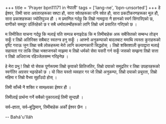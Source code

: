 +++
title = 'Prayer bpn11171 in नेपाली'
tags = ['lang-ne', 'bpn-unsorted']
+++
हे ईश्वर, तिमी सारा अवतारहरूका स्रष्टा हौ, सारा स्रोतहरूका पनि स्रोत हौ, सारा प्रकटीकरणहरूका मूल हौ, सारा प्रकाशहरूका ज्योतिपुञ्ज हौ । म प्रमाणित गर्दछु कि तिम्रो नामद्वारा नै ज्ञानको स्वर्ग सिंगारिएको छ, वाणीको समदु्र उर्लिरहेको छ र सबै धर्मावलम्बीहरूको लागि तिम्रो धर्म प्रसारित गरिएको छ । 

म तिमीसित याचना गर्दछु कि मलाई यति सम्पन्न बनाइदेऊ कि म तिमीबाहेक अरू सबैसितको सम्बन्ध तोड्न सकूँ र तिम्रो अतिरिक्त सबैबाट स्वतन्त्र हनु सकूँ । आफ्नो अनुकम्पाको बादलबाट ममाथि त्यस्ता कुराहरूको वृष्टि गराऊ जुन तिम्रा सबै लोकहरूमा मेरो लागि कल्याणकारी सिद्धहोस् । तिम्रो शक्तिशाली कृपाद्वारा मलाई सहायता गर ताकि तिम्रा भक्तजनको माझमा म तिम्रो धर्मको सेवा यसरी गर्न सकूँ जसको सम्झना तिम्रो सत्ता र तिम्रो अधिराज्य रहिञ्जेलसम्म गरिइनेछ । 

हे मेरा प्रभु ! तिम्रो यो सेवक पूर्णरूपमा तिम्रो कृपाको क्षितिजतिर, तिम्रो दयाको समुद्रतिर र तिम्रा उपहारहरूको स्वर्गतिर अग्रसर भइरहेको छ । यो सित यस्तो व्यवहार गर जो तिम्रो अनुकम्पा, तिम्रो दयाको प्रचुरता, तिम्रो महिमा र तिम्रो वैभव सुहाँउदो होस् । 

तिमी साँच्चै नै शक्ति र सामथ्र्यका ईश्वर हौ । 

तिमीलाई प्रार्थना गर्ने सबैको पुकारलाई तिमी सुन्दछौ । 

सर्व–ज्ञाता, सर्व–बुद्धिमान्, तिमीबाहेक अर्को ईश्वर छैन ।

-- Bahá'u'lláh
